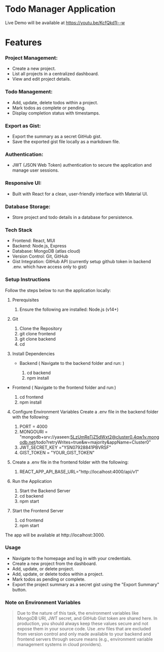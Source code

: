 # Todo Manager Application

Live Demo will be available at https://youtu.be/KcfQkd1l--w

# Features

### Project Management:
* Create a new project.
* List all projects in a centralized dashboard.
* View and edit project details.

### Todo Management:
* Add, update, delete todos within a project.
* Mark todos as complete or pending.
* Display completion status with timestamps.

### Export as Gist:
* Export the summary as a secret GitHub gist.
* Save the exported gist file locally as a markdown file.

### Authentication:
* JWT (JSON Web Token) authentication to secure the application and manage user sessions.

### Responsive UI:
* Built with React for a clean, user-friendly interface with Material UI.

### Database Storage:
* Store project and todo details in a database for persistence.

### Tech Stack
* Frontend: React, MUI
* Backend: Node.js, Express
* Database: MongoDB (atlas cloud)
* Version Control: Git, GitHub
* Gist Integration: GitHub API (currently setup github token in backend .env. which have access only to gist)

### Setup Instructions
Follow the steps below to run the application locally:

1. Prerequisites
    1. Ensure the following are installed:
    Node.js (v14+)

2. Git
   1. Clone the Repository
   2. git clone frontend
   3. git clone backend
   3. cd <repository-folder>

3. Install Dependencies
   * Backend ( Navigate to the backend folder and run: )

     1. cd backend
     2. npm install

  * Frontend (
Navigate to the frontend folder and run:)

     1. cd frontend 
     2. npm install

4. Configure Environment Variables
Create a .env file in the backend folder with the following:

   1. PORT = 4000
   2. MONGOURI = "mongodb+srv://yaseen:5LzUmReTjZ5dWxt2@cluster0.4qw1v.mongodb.net/todo?retryWrites=true&w=majority&appName=Cluster0"
   3. JWT_SECRET_KEY ="YSN07928841PBVRSF"
   4. GIST_TOKEN = "YOUR_GIST_TOKEN"

5. Create a .env file in the frontend folder with the following:

    1. REACT_APP_API_BASE_URL="http://localhost:4000/api/v1"

5. Run the Application

   1. Start the Backend Server
   2. cd backend
   3. npm start

6. Start the Frontend Server
   1. cd frontend
   2. npm start

The app will be available at http://localhost:3000.



### Usage

* Navigate to the homepage and log in with your credentials.
* Create a new project from the dashboard.
* Add, update, or delete project.
* Add, update, or delete todos within a project.
* Mark todos as pending or complete.
* Export the project summary as a secret gist using the "Export Summary" button.


### Note on Environment Variables
>Due to the nature of this task, the environment variables like MongoDB URI, JWT secret, and GitHub Gist token are shared here. In production, you should always keep these values secure and not expose them in your source code. Use .env files that are excluded from version control and only made available to your backend and frontend servers through secure means (e.g., environment variable management systems in cloud providers).
